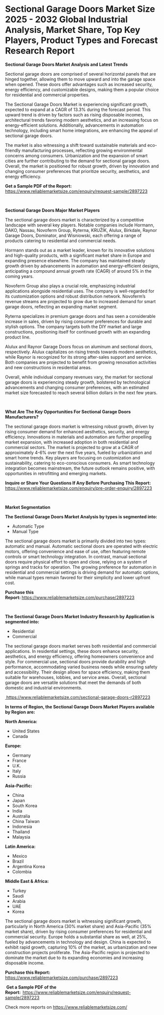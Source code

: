 <p><h1>Sectional Garage Doors Market Size 2025 - 2032 Global Industrial Analysis, Market Share, Top Key Players, Product Types and Forecast Research Report</h1></p><p><strong>Sectional Garage Doors Market Analysis and Latest Trends</strong></p>
<p><p>Sectional garage doors are comprised of several horizontal panels that are hinged together, allowing them to move upward and into the garage space when opened. These doors offer advantages such as increased security, energy efficiency, and customizable designs, making them a popular choice for residential and commercial properties.</p><p>The Sectional Garage Doors Market is experiencing significant growth, expected to expand at a CAGR of 13.3% during the forecast period. This upward trend is driven by factors such as rising disposable incomes, architectural trends favoring modern aesthetics, and an increasing focus on energy-efficient solutions. Additionally, advancements in automation technology, including smart home integrations, are enhancing the appeal of sectional garage doors.</p><p>The market is also witnessing a shift toward sustainable materials and eco-friendly manufacturing processes, reflecting growing environmental concerns among consumers. Urbanization and the expansion of smart cities are further contributing to the demand for sectional garage doors. Overall, the market is positioned for robust growth, driven by innovation and changing consumer preferences that prioritize security, aesthetics, and energy efficiency.</p></p>
<p><strong>Get a Sample PDF of the Report:&nbsp;</strong> <a href="https://www.reliablemarketsize.com/enquiry/request-sample/2897223?utm_campaign=2754&utm_medium=2&utm_source=Github&utm_content=ia&utm_term=15032025&utm_id=sectional-garage-doors">https://www.reliablemarketsize.com/enquiry/request-sample/2897223</a></p>
<p>&nbsp;</p>
<p><strong>Sectional Garage Doors Major Market Players</strong></p>
<p><p>The sectional garage doors market is characterized by a competitive landscape with several key players. Notable companies include Hormann, DAKO, Nassau, Novoferm Group, Ryterna, KRUŽÍK, Alulux, Birkdale, Raynor Garage Doors, Dominator, and Wisniowski, each offering a range of products catering to residential and commercial needs.</p><p>Hormann stands out as a market leader, known for its innovative solutions and high-quality products, with a significant market share in Europe and expanding presence elsewhere. The company has maintained steady growth driven by advancements in automation and energy-efficient designs, anticipating a compound annual growth rate (CAGR) of around 5% in the coming years.</p><p>Novoferm Group also plays a crucial role, emphasizing industrial applications alongside residential uses. The company is well-regarded for its customization options and robust distribution network. Novoferm’s revenue streams are projected to grow due to increased demand for smart garage doors, reflecting an expanding market segment.</p><p>Ryterna specializes in premium garage doors and has seen a considerable increase in sales, driven by rising consumer preferences for durable and stylish options. The company targets both the DIY market and large constructions, positioning itself for continued growth with an expanding product line.</p><p>Alulux and Raynor Garage Doors focus on aluminum and sectional doors, respectively. Alulux capitalizes on rising trends towards modern aesthetics, while Raynor is recognized for its strong after-sales support and service. Both companies are projected to benefit from growing renovation activities and new constructions in residential areas.</p><p>Overall, while individual company revenues vary, the market for sectional garage doors is experiencing steady growth, bolstered by technological advancements and changing consumer preferences, with an estimated market size forecasted to reach several billion dollars in the next few years.</p></p>
<p>&nbsp;</p>
<p><strong>What Are The Key Opportunities For Sectional Garage Doors Manufacturers?</strong></p>
<p><p>The sectional garage doors market is witnessing robust growth, driven by rising consumer demand for enhanced aesthetics, security, and energy efficiency. Innovations in materials and automation are further propelling market expansion, with increased adoption in both residential and commercial sectors. The market is projected to grow at a CAGR of approximately 4-6% over the next five years, fueled by urbanization and smart home trends. Key players are focusing on customization and sustainability, catering to eco-conscious consumers. As smart technology integration becomes mainstream, the future outlook remains positive, with opportunities in retrofitting and emerging markets.</p></p>
<p><strong>Inquire or Share Your Questions If Any Before Purchasing This Report:</strong> <a href="https://www.reliablemarketsize.com/enquiry/pre-order-enquiry/2897223?utm_campaign=2754&utm_medium=2&utm_source=Github&utm_content=ia&utm_term=15032025&utm_id=sectional-garage-doors">https://www.reliablemarketsize.com/enquiry/pre-order-enquiry/2897223</a></p>
<p>&nbsp;</p>
<p><strong>Market Segmentation</strong></p>
<p><strong>The Sectional Garage Doors Market Analysis by types is segmented into:</strong></p>
<p><ul><li>Automatic Type</li><li>Manual Type</li></ul></p>
<p><p>The sectional garage doors market is primarily divided into two types: automatic and manual. Automatic sectional doors are operated with electric motors, offering convenience and ease of use, often featuring remote controls or smart technology integration. In contrast, manual sectional doors require physical effort to open and close, relying on a system of springs and tracks for operation. The growing preference for automation in residential and commercial settings is driving demand for automatic options, while manual types remain favored for their simplicity and lower upfront cost.</p></p>
<p><strong>Purchase this Report:&nbsp;</strong><a href="https://www.reliablemarketsize.com/purchase/2897223?utm_campaign=2754&utm_medium=2&utm_source=Github&utm_content=ia&utm_term=15032025&utm_id=sectional-garage-doors">https://www.reliablemarketsize.com/purchase/2897223</a></p>
<p>&nbsp;</p>
<p><strong>The Sectional Garage Doors Market Industry Research by Application is segmented into:</strong></p>
<p><ul><li>Residential</li><li>Commercial</li></ul></p>
<p><p>The sectional garage doors market serves both residential and commercial applications. In residential settings, these doors enhance security, aesthetics, and energy efficiency, offering homeowners convenience and style. For commercial use, sectional doors provide durability and high performance, accommodating varied business needs while ensuring safety and accessibility. Their design allows for space efficiency, making them suitable for warehouses, lobbies, and service areas. Overall, sectional garage doors are versatile solutions that meet the demands of both domestic and industrial environments.</p></p>
<p><a href="https://www.reliablemarketsize.com/sectional-garage-doors-r2897223?utm_campaign=2754&utm_medium=2&utm_source=Github&utm_content=ia&utm_term=15032025&utm_id=sectional-garage-doors">&nbsp;https://www.reliablemarketsize.com/sectional-garage-doors-r2897223</a></p>
<p><strong>In terms of Region, the Sectional Garage Doors Market Players available by Region are:</strong></p>
<p>
    <p> <strong> North America: </strong>
        <ul>
            <li>United States</li>
            <li>Canada</li>
        </ul>
        </p> 
    <p> <strong> Europe: </strong>
        <ul>
            <li>Germany</li>
            <li>France</li>
            <li>U.K.</li>
            <li>Italy</li>
            <li>Russia</li>
        </ul>
        </p> 
    <p> <strong> Asia-Pacific: </strong>
        <ul>
            <li>China</li>
            <li>Japan</li>
            <li>South Korea</li>
            <li>India</li>
            <li>Australia</li>
            <li>China Taiwan</li>
            <li>Indonesia</li>
            <li>Thailand</li>
            <li>Malaysia</li>
        </ul>
        </p> 
    <p> <strong> Latin America: </strong>
        <ul>
            <li>Mexico</li>
            <li>Brazil</li>
            <li>Argentina Korea</li>
            <li>Colombia</li>
        </ul>
        </p> 
    <p> <strong> Middle East & Africa: </strong>
        <ul>
            <li>Turkey</li>
            <li>Saudi</li>
            <li>Arabia</li>
            <li>UAE</li>
            <li>Korea</li>
        </ul>
    </p>
    </p>
<p><p>The sectional garage doors market is witnessing significant growth, particularly in North America (30% market share) and Asia-Pacific (35% market share), driven by rising consumer preferences for residential and commercial security. Europe holds a substantial share as well, at 25%, fueled by advancements in technology and design. China is expected to exhibit rapid growth, capturing 10% of the market, as urbanization and new construction projects proliferate. The Asia-Pacific region is projected to dominate the market due to its expanding economies and increasing disposable income.</p></p>
<p><strong>Purchase this Report: </strong><a href="https://www.reliablemarketsize.com/purchase/2897223?utm_campaign=2754&utm_medium=2&utm_source=Github&utm_content=ia&utm_term=15032025&utm_id=sectional-garage-doors">https://www.reliablemarketsize.com/purchase/2897223</a></p>
<p>&nbsp;<strong>Get a Sample PDF of the Report:&nbsp;&nbsp;</strong><a href="https://www.reliablemarketsize.com/enquiry/request-sample/2897223?utm_campaign=2754&utm_medium=2&utm_source=Github&utm_content=ia&utm_term=15032025&utm_id=sectional-garage-doors">https://www.reliablemarketsize.com/enquiry/request-sample/2897223</a></p>
<p><strong></strong></p>
<p>Check more reports on <a href="https://www.reliablemarketsize.com/?utm_campaign=2754&utm_medium=2&utm_source=Github&utm_content=ia&utm_term=15032025&utm_id=sectional-garage-doors">https://www.reliablemarketsize.com/</a></p>